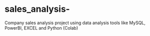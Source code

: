 # sales_analysis-

Company sales analysis project using data analysis tools like MySQL, PowerBI, EXCEL and Python (Colab)
